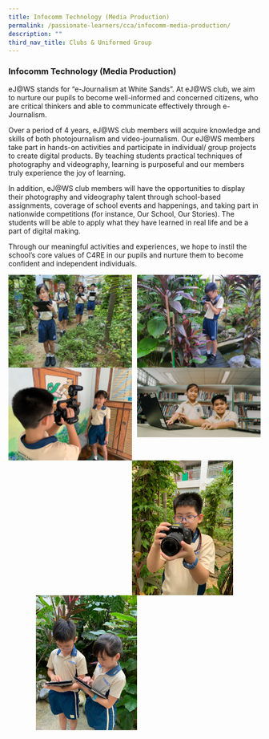 ```yaml
---
title: Infocomm Technology (Media Production)
permalink: /passionate-learners/cca/infocomm-media-production/
description: ""
third_nav_title: Clubs & Uniformed Group
---
```

### **Infocomm Technology (Media Production)**
eJ@WS stands for “e-Journalism at White Sands”. At eJ@WS club, we aim to nurture our pupils to become well-informed and concerned citizens, who are critical thinkers and able to communicate effectively through e-Journalism.

Over a period of 4 years, eJ@WS club members will acquire knowledge and skills of both photojournalism and video-journalism. Our eJ@WS members take part in hands-on activities and participate in individual/ group projects to create digital products. By teaching students practical techniques of photography and videography, learning is purposeful and our members truly experience the joy of learning.

In addition, eJ@WS club members will have the opportunities to display their photography and videography talent through school-based assignments, coverage of school events and happenings, and taking part in nationwide competitions (for instance, Our School, Our Stories). The students will be able to apply what they have learned in real life and be a part of digital making.

Through our meaningful activities and experiences, we hope to instil the school’s core values of C4RE in our pupils and nurture them to become confident and independent individuals.

<img src="/images/production1.jpg" style="width:49%" align=left>
<img src="/images/production2.jpg" style="width:49%" align=right>

<br clear="left">

<img src="/images/production3.jpg" style="width:49%" align=left>
<img src="/images/production4.jpg" style="width:49%" align=right>

<br clear="left">

<img src="/images/production6.jpg" style="width:40%;margin-right:55px;" align = "right">
<img src="/images/production5.jpg" style="width:40%;margin-left:55px;" align = "left">

<br clear="left">
